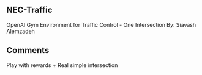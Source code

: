 ## NEC-Traffic ##
OpenAI Gym Environment for Traffic Control - One Intersection
By: Siavash Alemzadeh


## Comments

Play with rewards + Real simple intersection
